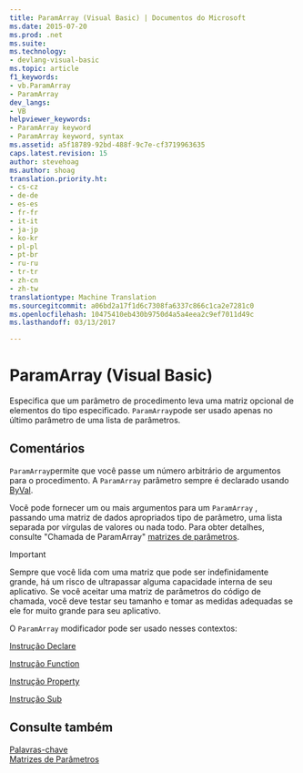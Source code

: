 ```yaml
---
title: ParamArray (Visual Basic) | Documentos do Microsoft
ms.date: 2015-07-20
ms.prod: .net
ms.suite: 
ms.technology:
- devlang-visual-basic
ms.topic: article
f1_keywords:
- vb.ParamArray
- ParamArray
dev_langs:
- VB
helpviewer_keywords:
- ParamArray keyword
- ParamArray keyword, syntax
ms.assetid: a5f18789-92bd-488f-9c7e-cf3719963635
caps.latest.revision: 15
author: stevehoag
ms.author: shoag
translation.priority.ht:
- cs-cz
- de-de
- es-es
- fr-fr
- it-it
- ja-jp
- ko-kr
- pl-pl
- pt-br
- ru-ru
- tr-tr
- zh-cn
- zh-tw
translationtype: Machine Translation
ms.sourcegitcommit: a06bd2a17f1d6c7308fa6337c866c1ca2e7281c0
ms.openlocfilehash: 10475410eb430b9750d4a5a4eea2c9ef7011d49c
ms.lasthandoff: 03/13/2017

---
```

# <a name="paramarray-visual-basic"></a>ParamArray (Visual Basic)
Especifica que um parâmetro de procedimento leva uma matriz opcional de elementos do tipo especificado. `ParamArray`pode ser usado apenas no último parâmetro de uma lista de parâmetros.  
  
## <a name="remarks"></a>Comentários  
 `ParamArray`permite que você passe um número arbitrário de argumentos para o procedimento. A `ParamArray` parâmetro sempre é declarado usando [ByVal](../../../visual-basic/language-reference/modifiers/byval.md).  
  
 Você pode fornecer um ou mais argumentos para um `ParamArray` , passando uma matriz de dados apropriados tipo de parâmetro, uma lista separada por vírgulas de valores ou nada todo. Para obter detalhes, consulte "Chamada de ParamArray" [matrizes de parâmetros](../../../visual-basic/programming-guide/language-features/procedures/parameter-arrays.md).  
  
> [!IMPORTANT]
>  Sempre que você lida com uma matriz que pode ser indefinidamente grande, há um risco de ultrapassar alguma capacidade interna de seu aplicativo. Se você aceitar uma matriz de parâmetros do código de chamada, você deve testar seu tamanho e tomar as medidas adequadas se ele for muito grande para seu aplicativo.  
  
 O `ParamArray` modificador pode ser usado nesses contextos:  
  
 [Instrução Declare](../../../visual-basic/language-reference/statements/declare-statement.md)  
  
 [Instrução Function](../../../visual-basic/language-reference/statements/function-statement.md)  
  
 [Instrução Property](../../../visual-basic/language-reference/statements/property-statement.md)  
  
 [Instrução Sub](../../../visual-basic/language-reference/statements/sub-statement.md)  
  
## <a name="see-also"></a>Consulte também  
 [Palavras-chave](../../../visual-basic/language-reference/keywords/index.md)   
 [Matrizes de Parâmetros](../../../visual-basic/programming-guide/language-features/procedures/parameter-arrays.md)
